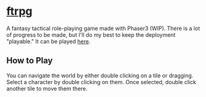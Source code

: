 # [ftrpg](https://dmellogu.github.io/ftrpg/)

A fantasy tactical role-playing game made with Phaser3 (WIP). There is a lot of progress to be made, but I'll do my best to keep the deployment "playable." It can be played [here](https://dmellogu.github.io/ftrpg/).


## How to Play

You can navigate the world by either double clicking on a tile or dragging. Select a character by double clicking on them. Once selected, double click another tile to move them there.